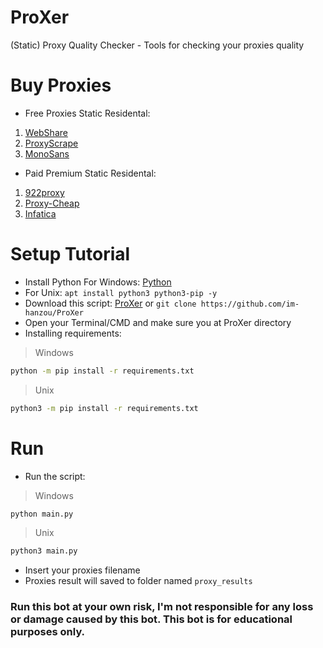 # ProXer
(Static) Proxy Quality Checker - Tools for checking your proxies quality
# Buy Proxies
- Free Proxies Static Residental: 
1. [WebShare](https://www.webshare.io/?referral_code=p7k7whpdu2jg)
2. [ProxyScrape](https://proxyscrape.com/?ref=odk1mmj)
3. [MonoSans](https://github.com/monosans/proxy-list)
- Paid Premium Static Residental:
1. [922proxy](https://www.922proxy.com/register?inviter_code=d03d4fed)
2. [Proxy-Cheap](https://app.proxy-cheap.com/r/JysUiH)
3. [Infatica](https://dashboard.infatica.io/aff.php?aff=544)
# Setup Tutorial
- Install Python For Windows: [Python](https://www.python.org/ftp/python/3.13.0/python-3.13.0-amd64.exe)
- For Unix: ``apt install python3 python3-pip -y``
- Download this script: [ProXer](https://github.com/im-hanzou/ProXer/archive/refs/heads/main.zip) or ``git clone https://github.com/im-hanzou/ProXer``
- Open your Terminal/CMD and make sure you at ProXer directory
- Installing requirements:
>Windows
```bash
python -m pip install -r requirements.txt
```
>Unix
```bash
python3 -m pip install -r requirements.txt
```
# Run
- Run the script:
>Windows
```bash
python main.py
```
>Unix
```bash
python3 main.py
```
- Insert your proxies filename
- Proxies result will saved to folder named ``proxy_results``
### Run this bot at your own risk, I'm not responsible for any loss or damage caused by this bot. This bot is for educational purposes only.
